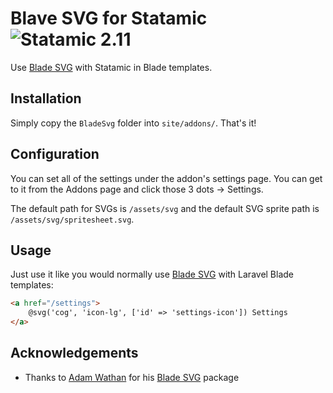 # Blave SVG for Statamic ![Statamic 2.11](https://img.shields.io/badge/statamic-2.11-blue.svg?style=flat-square)

Use [Blade SVG](https://github.com/adamwathan/blade-svg) with Statamic in Blade templates.

## Installation

Simply copy the `BladeSvg` folder into `site/addons/`. That's it!

## Configuration

You can set all of the settings under the addon's settings page. You can get to it from the Addons page and click those 3 dots -> Settings.

The default path for SVGs is `/assets/svg` and the default SVG sprite path is `/assets/svg/spritesheet.svg`.

## Usage

Just use it like you would normally use [Blade SVG](https://github.com/adamwathan/blade-svg) with Laravel Blade templates:

```html
<a href="/settings">
    @svg('cog', 'icon-lg', ['id' => 'settings-icon']) Settings
</a>
```

## Acknowledgements

- Thanks to [Adam Wathan](https://github.com/adamwathan) for his [Blade SVG](https://github.com/adamwathan/blade-svg) package
